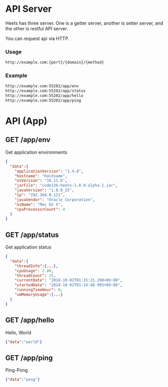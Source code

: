 # API Server
Heets has three server. One is a getter server, another is setter server, and the other is restful API server.

You can request api via HTTP.


### Usage
```html
http://example.com:{port}/{domain}/{method}
```


### Example
```html
http://example.com:55202/app/env
http://example.com:55202/app/status
http://example.com:55202/app/hello
http://example.com:55202/app/ping
```


# API (App)

## GET /app/env
Get application environments
```json
{
  "data":{
    "applicationVersion": "1.4.0",
    "hostname": "hostname",
    "osVersion": "10.11.6",
    "jarFile": "code13k-heets-1.0.0-alpha.1.jar",
    "javaVersion": "1.8.0_25",
    "ip": "192.168.0.121",
    "javaVendor": "Oracle Corporation",
    "osName": "Mac OS X",
    "cpuProcessorCount": 4
  }
}
```

## GET /app/status
Get application status
```json
{
  "data":{
    "threadInfo":{...},
    "cpuUsage": 2.88,
    "threadCount": 25,
    "currentDate": "2018-10-02T01:15:21.290+09:00",
    "startedDate": "2018-10-02T01:14:40.995+09:00",
    "runningTimeHour": 0,
    "vmMemoryUsage":{...}
  }
}
```

## GET /app/hello
Hello, World
```json
{"data":"world"}
```

## GET /app/ping
Ping-Pong
```json
{"data":"pong"}

